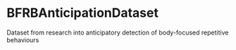 # BFRBAnticipationDataset
Dataset from research into anticipatory detection of body-focused repetitive behaviours
